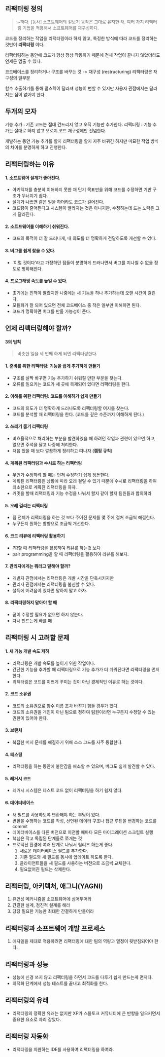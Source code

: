 ## 리팩터링 정의
> ~하다. [동사] 소프트웨어의 겉보기 동작은 그대로 유지한 채, 여러 가지 리팩터링 기법을 적용해서 소프트웨어를 재구성하다.

코드를 정리하는 작업을 리팩터링이라 하지 않고, 특정한 방식에 따라 코드를 정리하는 것만이 **리팩터링** 이다.

리팩터링하는 동안에 코드가 항상 정상 작동하기 때문에 전체 작업이 끝나지 않았더라도 언제든 멈출 수 있다.

코드베이스를 정리하거나 구조를 바꾸는 것 -> 재구성 (restructuring)
리팩터링은 재구성의 일부분

함수 추출하기를 통해 콜스텍이 달라져 성능이 변할 수 있지만 사용자 관점에서는 달라지는 점이 없어야 한다.

## 두개의 모자
기능 추가 : 기존 코드는 절대 건드리지 않고 오직 기능만 추가한다.
리팩터링 : 기능 추가는 절대로 하지 않고 오로지 코드 재구성에만 전념한다.

개발하는 동안 기능 추가를 할지 리팩터링을 할지 자주 바뀌긴 하지만 미묘한 작업 방식의 차이를 분명하게 하고 진행한다.

## 리팩터링하는 이유
#### 1. 소프트웨어 설계가 좋아진다.
- 아키텍처를 충분히 이해하지 못한 채 단기 목표만을 위해 코드를 수정하면 기반 구조가 무너지기 쉽다.
- 설계가 나쁘면 같은 일을 하더라도 코드가 길어진다.
- 코드량이 줄어든다고 시스템이 빨라지는 것은 아니지만, 수정하는데 드는 노력은 크게 달라진다.
#### 2. 소트프웨어를 이해하기 쉬워진다.
- 코드의 목적이 더 잘 드러나게, 내 의도를 더 명확하게 전달하도록 개선할 수 있다.
#### 3. 버그를 쉽게 찾을 수 있다.
- '이럴 것이다'라고 가정하던 점들이 분명하게 드러나면서 버그를 지나칠 수 없을 정도로 명확해진다.
#### 4. 프로그래밍 속도를 높일 수 있다.
- 초기에는 진척이 빨랐지만 나중에는 새 기능을 하나 추가하는데 오랜 시간이 걸린다.
- 모듈화가 잘 되어 있으면 전체 코드베이스 중 작은 일부만 이해하면 된다.
- 코드가 명확하면 버그를 만들 가능성이 준다.

## 언제 리팩터링해야 할까?
#### 3의 법칙
> 비슷한 일을 세 번째 하게 되면 리팩터링한다.
#### 1. 준비를 위한 리팩터링: 기능을 쉽게 추가하게 만들기
- 구조를 살짝 바꾸면 기능 추가하기 쉬워질 만한 부분을 찾는다.
- 오류를 일으키는 코드가 세 곳에 복제되어 있다면 리팩터링을 한다.
#### 2. 이해를 위한 리팩터링: 코드를 이해하기 쉽게 만들기
- 코드의 의도가 더 명확하게 드러나도록 리팩터링할 여지를 찾는다.
- 코드를 분석할 때 리팩터링을 한다. (코드를 깊은 수준까지 이해하게 된다.)
#### 3. 쓰레기 줍기 리팩터링
- 비효율적으로 처리하는 부분을 발견하였을 때 하려던 작업과 관련이 있으면 하고, 없으면 주석을 달고 나중에 처리한다.
- 처음 왔을 때 보다 깔끔하게 정리하고 떠나자 (**캠핑 규칙**)
#### 4. 계획된 리팩터링과 수시로 하는 리팩터링
- 무언가 수정하려 할 때는 먼저 수정하기 쉽게 정돈한다.
- 계획된 리팩터링은 상황에 따라 오래 걸릴 수 있기 때문에 수시로 리팩터링을 하여 최소한으로 계획된 리팩터링을 하자.
- 커밋을  할때  리팩터링과 기능 수정을 나눠서 할지 같이 할지 팀원들과 합의하라
#### 5. 오래 걸리는 리팩터링
- 팀 전체가 리팩터링을 하는 것 보다 주어진 문제를 몇 주에 걸쳐 조금씩 해결한다.
- 누구든지 원하는 방향으로 조금씩 개선한다.
#### 6. 코드 리뷰에 리팩터링 활용하기
- PR할 때 리팩터링을 활용하여 리뷰를 하는것 보다
- pair programming을 할 때 리팩터링을 활용하여 리뷰를 해보자.
#### 7. 관리자에게는 뭐라고 말해야 할까?
- 개발자 관점에서는 리팩터링은 개발 시간을 단축시키지만
- 관리자 관점에서는 리팩터링을 불신할 수 있다.
- 설득에 어려움이 있다면 말하지 말고 하자.
#### 8. 리팩터링하지 말아야 할 때
- 굳이 수정할 필요가 없으면 하지 않는다.
- 다시 만드는게 빠를 때

## 리팩터링 시 고려할 문제
#### 1. 새 기능 개발 속도 저하
- 리팩터링은 개발 속도를 높이기 위한 작업이다.
- 간단한 기능을 추가할 때 리팩터링으로 기능 추가가 더 쉬워진다면 리팩터링을 먼저 한다.
- 리팩터링은 코드를 이쁘게 꾸미는 것이 아닌 경제적인 이유로 하는 것이다.
#### 2. 코드 소유권
- 코드의 소유권으로 함수 이름 조차 바꾸기 힘들 경우가 있다.
- 코드의 소유권을 개인이 아닌 팀으로 정하여 팀원이라면 누구든지 수정할 수 있는 권한이 있어야 한다.
#### 3. 브랜치
- 복잡한 머지 문제를 해결하기 위해 소스 코드를 자주 통합한다.
#### 4. 테스팅
- 리팩터링을 하는 동안에 불안감을 해소할 수 있으며, 버그도 쉽게 발견할 수 있다.
#### 5. 레거시 코드
- 레거시 시스템은 테스트 코드 없이 리팩터링을 하기 쉽지 않다.
#### 6. 데이터베이스
- 새 필드를 사용하도록 변환해야 하는 부담이 있다.
- 변환을 수행하는 코드를 작성, 선언된 데이터 구조나 접근 루틴을 변경하는 코드를 commit
- 데이터베이스를 다른 버전으로 이전할 때마다 모든 마이그레이션 스크립트 실행
- 핵심은 작고 독립된 단계들로 쪼개는 것
- 프로덕션 환경에 여러 단계로 나눠서 릴리즈 하는게 좋다.
    1. 새로운 데이터베이스 필드를 추가한다.
    2. 기존 필드와 새 필드를 동시에 업데이트 하도록 한다.
    3. 클라이언트들을 새 필드를 사용하는 버전으로 조금씩 교체한다.
    4. 필요없어진 필드는 삭제한다.
## 리팩터링, 아키텍처, 애그니(YAGNI)
1. 유연성 메커니즘을 소프트웨어에 심어두어라
2. 간결한 설계, 점진적 설계를 해라
3. 당장 필요한 기능만 최대한 간결하게 만들어라
## 리팩터링과 소프트웨어 개발 프로세스
1. 애자일을 제대로 적용하려면 리팩터링에 대한 팀의 역량과 열정이 뒷받침되어야 한다.
## 리팩터링과 성능
- 성능에 신경 쓰지 않고 리팩터링을 하면서 코드를 다루기 쉽게 만드는게 먼저다.
- 최적화 단계에서 성능 테스트를 끝내고 최적화를 한다.
## 리팩터링의 유래
- 리팩터링의 정확한 유래는 없지만 XP가 스몰토크 커뮤니티에 큰 반향을 일으키면서 중요한 요소로 자리 잡았다.
## 리팩터링 자동화
- 리팩터링을 지원하는 IDE를 사용하여 리팩터링을 하여라.